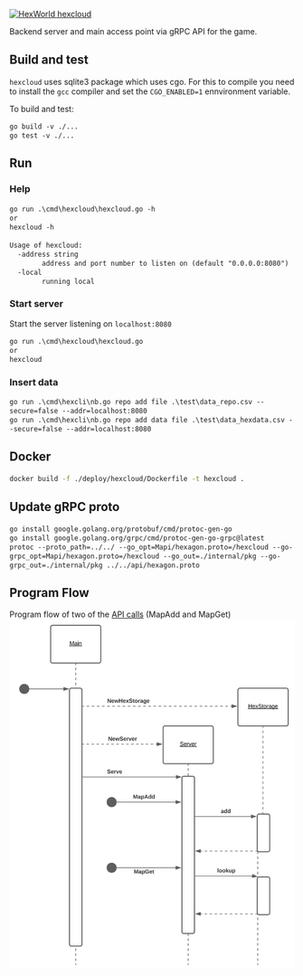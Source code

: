 [![HexWorld hexcloud](https://github.com/3vilM33pl3/hexrepo/actions/workflows/build-hexcloud.yml/badge.svg)](https://github.com/3vilM33pl3/hexrepo/actions/workflows/build-hexcloud.yml)

Backend server and main access point via gRPC API for the game.

## Build and test
`hexcloud` uses sqlite3 package which uses cgo. For this to compile you need to install the `gcc` compiler
and set the `CGO_ENABLED=1` ennvironment variable.

To build and test:
```shell
go build -v ./...
go test -v ./...
```

## Run
### Help
```shell
go run .\cmd\hexcloud\hexcloud.go -h 
or 
hexcloud -h 

Usage of hexcloud:
  -address string
        address and port number to listen on (default "0.0.0.0:8080")
  -local
        running local
```
### Start server
Start the server listening on `localhost:8080`
```shell
go run .\cmd\hexcloud\hexcloud.go  
or 
hexcloud 
```

### Insert data
```shell
go run .\cmd\hexcli\nb.go repo add file .\test\data_repo.csv --secure=false --addr=localhost:8080
go run .\cmd\hexcli\nb.go repo add data file .\test\data_hexdata.csv --secure=false --addr=localhost:8080
```

## Docker
```bash
docker build -f ./deploy/hexcloud/Dockerfile -t hexcloud .
```

## Update gRPC proto
```shell
go install google.golang.org/protobuf/cmd/protoc-gen-go
go install google.golang.org/grpc/cmd/protoc-gen-go-grpc@latest
protoc --proto_path=../../ --go_opt=Mapi/hexagon.proto=/hexcloud --go-grpc_opt=Mapi/hexagon.proto=/hexcloud --go_out=./internal/pkg --go-grpc_out=./internal/pkg ../../api/hexagon.proto
```

## Program Flow
Program flow of two of the [API calls](./api/hexagon.proto) (MapAdd and MapGet)
![UML Sequence Diagram](./images/hexcloud.svg)

